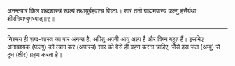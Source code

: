 अनन्तपारं किल शब्दशास्त्रं स्वल्पं तथायुर्बहवश्च विघ्नाः।
सारं ततो ग्राह्यमपास्य फल्गु हंसैर्यथा क्षीरमिवाम्बुमध्यात्॥९॥

---

निश्चय ही शब्द-शास्त्र का पार अनन्त है, अपितु अपनी आयु अल्प है और विघ्न बहुत हैं। इसमिए अनावश्यक (फल्गु) को त्याग कर (अपास्य) सार को वैसे ही ग्रहण करना चाहिए, जैसे हंस जल (अम्बु) से दूध (क्षीर) ग्रहण करता है।